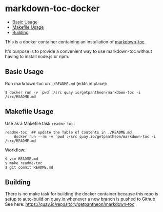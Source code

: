 markdown-toc-docker
===================

<!-- toc -->

- [Basic Usage](#basic-usage)
- [Makefile Usage](#makefile-usage)
- [Building](#building)

<!-- tocstop -->

This is a docker container containing an installation of [markdown-toc](https://github.com/jonschlinkert/markdown-toc#cli).

It's purpose is to provide a convenient way to use markdown-toc without having
to install node.js or npm.

Basic Usage
-----------

Run markdown-toc on `./README.md` (edits in place):

    $ docker run -v `pwd`:/src quay.io/getpantheon/markdown-toc -i /src/README.md

Makefile Usage
--------------

Use as a Makefile task `readme-toc`:

    readme-toc: ## update the Table of Contents in ./README.md
        docker run --rm -v `pwd`:/src quay.io/getpantheon/markdown-toc -i /src/README.md

Workflow:

    $ vim README.md
    $ make readme-toc
    $ git commit README.md

Building
--------

There is no make task for building the docker container because this repo is
setup to auto-build on quay.io whenever a new branch is pushed to Github.
See here: https://quay.io/repository/getpantheon/markdown-toc
